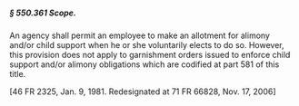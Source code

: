 ##### § 550.361 Scope. #####

An agency shall permit an employee to make an allotment for alimony and/or child support when he or she voluntarily elects to do so. However, this provision does not apply to garnishment orders issued to enforce child support and/or alimony obligations which are codified at part 581 of this title.

[46 FR 2325, Jan. 9, 1981. Redesignated at 71 FR 66828, Nov. 17, 2006]